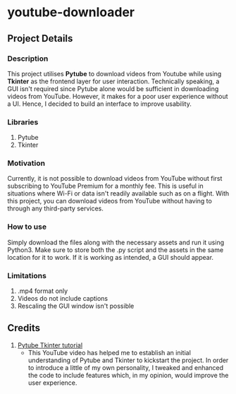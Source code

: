 # youtube-downloader

## Project Details

### Description
This project utilises **Pytube** to download videos from Youtube while using **Tkinter** as the frontend layer for user interaction. Technically speaking, a GUI isn't required since Pytube alone would be sufficient in downloading videos from YouTube. However, it makes for a poor user experience without a UI. Hence, I decided to build an interface to improve usability.

### Libraries
1. Pytube
2. Tkinter

### Motivation
Currently, it is not possible to download videos from YouTube without first subscribing to YouTube Premium for a monthly fee. This is useful in situations where Wi-Fi or data isn't readily available such as on a flight. With this project, you can download videos from YouTube without having to through any third-party services.

### How to use
Simply download the files along with the necessary assets and run it using Python3. Make sure to store both the .py script and the assets in the same location for it to work. If it is working as intended, a GUI should appear.

### Limitations
1. .mp4 format only
2. Videos do not include captions
3. Rescaling the GUI window isn't possible

## Credits
1. [Pytube Tkinter tutorial](https://www.youtube.com/watch?v=TEATfq6hPIg&t=650s)
    - This YouTube video has helped me to establish an initial understanding of Pytube and Tkinter to kickstart the project. In order to introduce a little of my own personality, I tweaked and enhanced the code to include features which, in my opinion, would improve the user experience.
